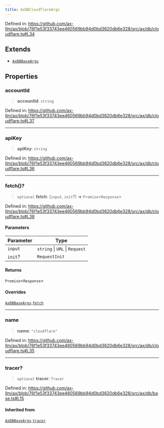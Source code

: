 ```yaml
---
title: AxDBCloudflareArgs
---
```


Defined in: https://github.com/ax-llm/ax/blob/76f1e53f33743ee460569bb94d0bd3620db6e328/src/ax/db/cloudflare.ts#L34

## Extends

- [`AxDBBaseArgs`](/api/#03-apidocs/interfaceaxdbbaseargs)

## Properties

<a id="accountId"></a>

### accountId

> **accountId**: `string`

Defined in: https://github.com/ax-llm/ax/blob/76f1e53f33743ee460569bb94d0bd3620db6e328/src/ax/db/cloudflare.ts#L37

***

<a id="apiKey"></a>

### apiKey

> **apiKey**: `string`

Defined in: https://github.com/ax-llm/ax/blob/76f1e53f33743ee460569bb94d0bd3620db6e328/src/ax/db/cloudflare.ts#L36

***

<a id="fetch"></a>

### fetch()?

> `optional` **fetch**: (`input`, `init`?) => `Promise`\<`Response`\>

Defined in: https://github.com/ax-llm/ax/blob/76f1e53f33743ee460569bb94d0bd3620db6e328/src/ax/db/cloudflare.ts#L38

#### Parameters

| Parameter | Type |
| ------ | ------ |
| `input` | `string` \| `URL` \| `Request` |
| `init`? | `RequestInit` |

#### Returns

`Promise`\<`Response`\>

#### Overrides

[`AxDBBaseArgs`](/api/#03-apidocs/interfaceaxdbbaseargs).[`fetch`](/api/#03-apidocs/interfaceaxdbbaseargsmdfetch)

***

<a id="name"></a>

### name

> **name**: `"cloudflare"`

Defined in: https://github.com/ax-llm/ax/blob/76f1e53f33743ee460569bb94d0bd3620db6e328/src/ax/db/cloudflare.ts#L35

***

<a id="tracer"></a>

### tracer?

> `optional` **tracer**: `Tracer`

Defined in: https://github.com/ax-llm/ax/blob/76f1e53f33743ee460569bb94d0bd3620db6e328/src/ax/db/base.ts#L15

#### Inherited from

[`AxDBBaseArgs`](/api/#03-apidocs/interfaceaxdbbaseargs).[`tracer`](/api/#03-apidocs/interfaceaxdbbaseargsmdtracer)
